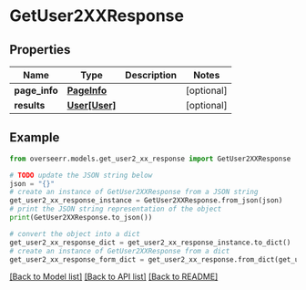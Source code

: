 # GetUser2XXResponse


## Properties

Name | Type | Description | Notes
------------ | ------------- | ------------- | -------------
**page_info** | [**PageInfo**](PageInfo.md) |  | [optional] 
**results** | [**User[User]**](User.md) |  | [optional] 

## Example

```python
from overseerr.models.get_user2_xx_response import GetUser2XXResponse

# TODO update the JSON string below
json = "{}"
# create an instance of GetUser2XXResponse from a JSON string
get_user2_xx_response_instance = GetUser2XXResponse.from_json(json)
# print the JSON string representation of the object
print(GetUser2XXResponse.to_json())

# convert the object into a dict
get_user2_xx_response_dict = get_user2_xx_response_instance.to_dict()
# create an instance of GetUser2XXResponse from a dict
get_user2_xx_response_form_dict = get_user2_xx_response.from_dict(get_user2_xx_response_dict)
```
[[Back to Model list]](../README.md#documentation-for-models) [[Back to API list]](../README.md#documentation-for-api-endpoints) [[Back to README]](../README.md)


